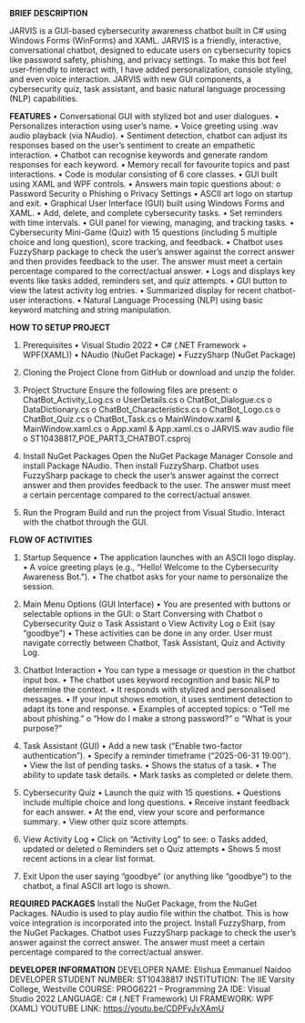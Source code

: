 **BRIEF DESCRIPTION**


JARVIS is a GUI-based cybersecurity awareness chatbot built in C# using Windows Forms (WinForms) and XAML. JARVIS is a friendly, 
interactive, conversational chatbot, designed to educate users on cybersecurity topics like password safety, phishing, and privacy 
settings. To make this bot feel user-friendly to interact with, I have added personalization, console styling, and even voice interaction. 
JARVIS with new GUI components, a cybersecurity quiz, task assistant, and basic natural language processing (NLP) capabilities.



**FEATURES**
•	Conversational GUI with stylized bot and user dialogues.
•	Personalizes interaction using user’s name.
•	Voice greeting using .wav audio playback (via NAudio).
•	Sentiment detection, chatbot can adjust its responses based on the user’s sentiment to create an empathetic interaction.
•	Chatbot can recognise keywords and generate random responses for each keyword.
•	Memory recall for favourite topics and past interactions.
•	Code is modular consisting of 6 core classes. 
•	GUI built using XAML and WPF controls.
•	Answers main topic questions about:
o	Password Security
o	Phishing
o	Privacy Settings
•	ASCII art logo on startup and exit.
•	Graphical User Interface (GUI) built using Windows Forms and XAML.
•	Add, delete, and complete cybersecurity tasks.
•	Set reminders with time intervals.
•	GUI panel for viewing, managing, and tracking tasks.
•	Cybersecurity Mini-Game (Quiz) with 15 questions (including 5 multiple choice and long question), score tracking, and feedback.
•	Chatbot uses FuzzySharp package to check the user’s answer against the correct answer and then provides feedback to the user. 
The answer must meet a certain percentage compared to the correct/actual answer.
•	Logs and displays key events like tasks added, reminders set, and quiz attempts.
•	GUI button to view the latest activity log entries.
•	Summarized display for recent chatbot-user interactions.
•	Natural Language Processing (NLP) using basic keyword matching and string manipulation.




**HOW TO SETUP PROJECT**

1.	Prerequisites
•	Visual Studio 2022
•	C# (.NET Framework + WPF(XAML))
•	NAudio (NuGet Package)
•	FuzzySharp (NuGet Package)

2.	Cloning the Project
Clone from GitHub or download and unzip the folder.

3.	Project Structure
Ensure the following files are present:
o	ChatBot_Activity_Log.cs
o	UserDetails.cs
o	ChatBot_Dialogue.cs
o	DataDictionary.cs
o	ChatBot_Characteristics.cs
o	ChatBot_Logo.cs
o	ChatBot_Quiz.cs
o	ChatBot_Task.cs
o	MainWindow.xaml & MainWindow.xaml.cs
o	App.xaml & App.xaml.cs
o	JARVIS.wav audio file
o	ST10438817_POE_PART3_CHATBOT.csproj

4.	Install NuGet Packages
Open the NuGet Package Manager Console and install Package NAudio. Then install FuzzySharp. Chatbot uses
FuzzySharp package to check the user’s answer against the correct answer and then provides feedback to
the user. The answer must meet a certain percentage compared to the correct/actual answer.


6.	Run the Program
Build and run the project from Visual Studio. Interact with the chatbot through the GUI.



**FLOW OF ACTIVITIES**


1.	Startup Sequence
•	The application launches with an ASCII logo display.
•	A voice greeting plays (e.g., “Hello! Welcome to the Cybersecurity Awareness Bot.”).
•	The chatbot asks for your name to personalize the session.

2.	Main Menu Options (GUI Interface)
•	You are presented with buttons or selectable options in the GUI:
o	Start Conversing with Chatbot
o	Cybersecurity Quiz
o	Task Assistant
o	View Activity Log
o	Exit (say “goodbye”)
•	These activities can be done in any order. User must navigate correctly between Chatbot, Task Assistant, Quiz and Activity Log.

3.	Chatbot Interaction
•	You can type a message or question in the chatbot input box.
•	The chatbot uses keyword recognition and basic NLP to determine the context.
•	It responds with stylized and personalised messages.
•	If your input shows emotion, it uses sentiment detection to adapt its tone and response.
•	Examples of accepted topics:
o	“Tell me about phishing.”
o	“How do I make a strong password?”
o	“What is your purpose?”

4.	Task Assistant (GUI)
•	Add a new task (“Enable two-factor authentication”).
•	Specify a reminder timeframe (“2025-06-31 19:00”).
•	View the list of pending tasks.
•	Shows the status of a task.
•	The ability to update task details.
•	Mark tasks as completed or delete them.


5.	Cybersecurity Quiz
•	Launch the quiz with 15 questions.
•	Questions include multiple choice and long questions.
•	Receive instant feedback for each answer.
•	At the end, view your score and performance summary.
•	View other quiz score attempts.

6.	View Activity Log
•	Click on “Activity Log” to see:
o	Tasks added, updated or deleted
o	Reminders set
o	Quiz attempts
•	Shows 5 most recent actions in a clear list format.

7.	Exit
Upon the user saying “goodbye” (or anything like “goodbye”) to the chatbot, a final ASCII art logo is shown.



**REQUIRED PACKAGES**
Install the NuGet Package, from the NuGet Packages.  NAudio is used to play audio file within the chatbot. 
This is how voice integration is incorporated into the project. Install FuzzySharp, from the NuGet Packages. 
Chatbot uses FuzzySharp package to check the user’s answer against the correct answer. The answer must meet 
a certain percentage compared to the correct/actual answer.



**DEVELOPER INFORMATION**
DEVELOPER NAME: Elishua Emmanuel Naidoo
DEVELOPER STUDENT NUMBER: ST10438817
INSTITUTION: The IIE Varsity College, Westville
COURSE: PROG6221 – Programming 2A
IDE: Visual Studio 2022
LANGUAGE: C# (.NET Framework)
UI FRAMEWORK: WPF (XAML)
YOUTUBE LINK: https://youtu.be/CDPFyJvXAmU

